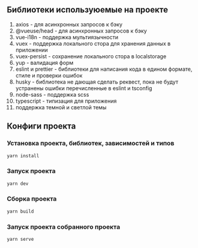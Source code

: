 ## Библиотеки используюемые на проекте


1. axios - для асинхронных запросов к бэку
2. @vueuse/head - для асинхронных запросов к бэку
3. vue-i18n - поддержка мультиязычности
4. vuex - поддержка локального стора для хранения данных в приложении
5. vuex-persist - сохранение локального стора в localstorage
6. yup - валидация форм
7. eslint и prettier - библиотеки для написания кода в едином формате, стиле и проверки ошибок
8. husky - библиотека не дающая сделать реквест, пока не будут устранены ошибки перечисленные в eslint и tsconfig
9. node-sass - поддержка scss
10. typescript - типизация для приложения
11. поддержка темной и светлой темы


## Конфиги проекта

### Установка проекта, библиотек, зависимостей и типов
```sh
yarn install
```

### Запуск проекта

```sh
yarn dev
```

### Сборка проекта

```sh
yarn build
```

### Запуск проекта собранного проекта

```sh
yarn serve
```
